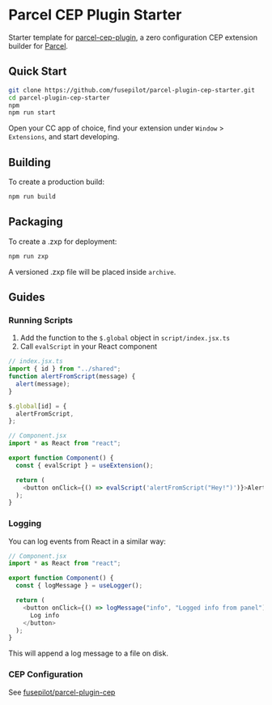 # Parcel CEP Plugin Starter

Starter template for [parcel-cep-plugin](https://github.com/fusepilot/parcel-plugin-cep), a zero configuration CEP extension builder for [Parcel](https://github.com/parcel-bundler/parcel).

## Quick Start

```sh
git clone https://github.com/fusepilot/parcel-plugin-cep-starter.git
cd parcel-plugin-cep-starter
npm
npm run start
```

Open your CC app of choice, find your extension under `Window` > `Extensions`, and start developing.

## Building

To create a production build:

```sh
npm run build
```

## Packaging

To create a .zxp for deployment:

```sh
npm run zxp
```

A versioned .zxp file will be placed inside `archive`.

## Guides

### Running Scripts

1. Add the function to the `$.global` object in `script/index.jsx.ts`
2. Call `evalScript` in your React component

```js
// index.jsx.ts
import { id } from "../shared";
function alertFromScript(message) {
  alert(message);
}

$.global[id] = {
  alertFromScript,
};

// Component.jsx
import * as React from "react";

export function Component() {
  const { evalScript } = useExtension();

  return (
    <button onClick={() => evalScript('alertFromScript("Hey!")')}>Alert</button>
  );
}
```

### Logging

You can log events from React in a similar way:

```js
// Component.jsx
import * as React from "react";

export function Component() {
  const { logMessage } = useLogger();

  return (
    <button onClick={() => logMessage("info", "Logged info from panel")}>
      Log info
    </button>
  );
}
```

This will append a log message to a file on disk.

### CEP Configuration

See [fusepilot/parcel-plugin-cep](https://github.com/fusepilot/parcel-plugin-cep)

